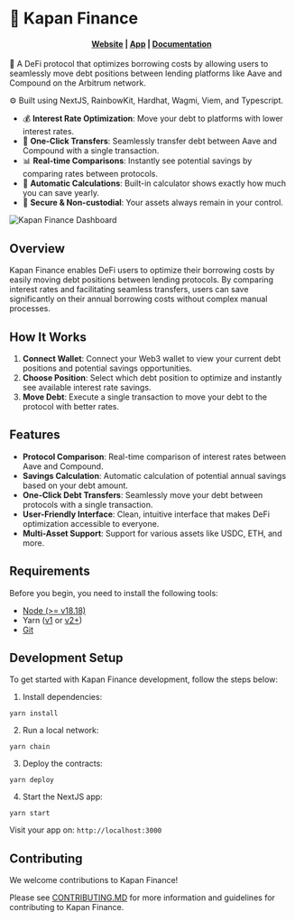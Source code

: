 # 🏦 Kapan Finance

<h4 align="center">
  <a href="https://kapan.finance">Website</a> |
  <a href="https://kapan.finance/app">App</a> |
  <a href="https://kapan.finance/info">Documentation</a>
</h4>

🔄 A DeFi protocol that optimizes borrowing costs by allowing users to seamlessly move debt positions between lending platforms like Aave and Compound on the Arbitrum network.

⚙️ Built using NextJS, RainbowKit, Hardhat, Wagmi, Viem, and Typescript.

- 💰 **Interest Rate Optimization**: Move your debt to platforms with lower interest rates.
- 🔄 **One-Click Transfers**: Seamlessly transfer debt between Aave and Compound with a single transaction.
- 📊 **Real-time Comparisons**: Instantly see potential savings by comparing rates between protocols.
- 🧮 **Automatic Calculations**: Built-in calculator shows exactly how much you can save yearly.
- 🔐 **Secure & Non-custodial**: Your assets always remain in your control.

![Kapan Finance Dashboard](https://kapan.finance/dashboard-preview.png)

## Overview

Kapan Finance enables DeFi users to optimize their borrowing costs by easily moving debt positions between lending protocols. By comparing interest rates and facilitating seamless transfers, users can save significantly on their annual borrowing costs without complex manual processes.

## How It Works

1. **Connect Wallet**: Connect your Web3 wallet to view your current debt positions and potential savings opportunities.
2. **Choose Position**: Select which debt position to optimize and instantly see available interest rate savings.
3. **Move Debt**: Execute a single transaction to move your debt to the protocol with better rates.

## Features

- **Protocol Comparison**: Real-time comparison of interest rates between Aave and Compound.
- **Savings Calculation**: Automatic calculation of potential annual savings based on your debt amount.
- **One-Click Debt Transfers**: Seamlessly move your debt between protocols with a single transaction.
- **User-Friendly Interface**: Clean, intuitive interface that makes DeFi optimization accessible to everyone.
- **Multi-Asset Support**: Support for various assets like USDC, ETH, and more.

## Requirements

Before you begin, you need to install the following tools:

- [Node (>= v18.18)](https://nodejs.org/en/download/)
- Yarn ([v1](https://classic.yarnpkg.com/en/docs/install/) or [v2+](https://yarnpkg.com/getting-started/install))
- [Git](https://git-scm.com/downloads)

## Development Setup

To get started with Kapan Finance development, follow the steps below:

1. Install dependencies:

```
yarn install
```

2. Run a local network:

```
yarn chain
```

3. Deploy the contracts:

```
yarn deploy
```

4. Start the NextJS app:

```
yarn start
```

Visit your app on: `http://localhost:3000`

## Contributing

We welcome contributions to Kapan Finance!

Please see [CONTRIBUTING.MD](CONTRIBUTING.md) for more information and guidelines for contributing to Kapan Finance.